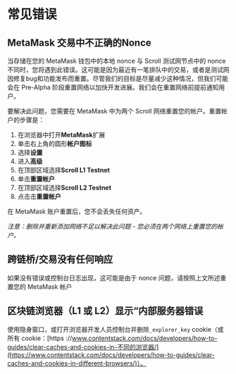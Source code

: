# 常见错误

## MetaMask 交易中不正确的Nonce

当存储在您的 MetaMask 钱包中的本地 nonce 与 Scroll 测试网节点中的 nonce 不同时，您将遇到此错误。这可能是因为最近有一笔排队中的交易，或者是测试网因修复bug和功能发布而重置。尽管我们的目标是尽量减少这种情况，但我们可能会在 Pre-Alpha 阶段重置网络以加快开发进展。我们会在重置网络前提前通知用户。

要解决此问题，您需要在 MetaMask 中为两个 Scroll 网络重置您的帐户。重置帐户的步骤是：

1. 在浏览器中打开**MetaMask**扩展
2. 单击右上角的圆形**帐户图标**
3. 选择**设置**
4. 进入**高级**
5. 在顶部区域选择**Scroll L1 Testnet**
6. 单击**重置帐户**
7. 在顶部区域选择**Scroll L2 Testnet**
8. 点击击**重置帐户**

在 MetaMask 账户重置后，您不会丢失任何资产。

_注意：删除并重新添加网络不足以解决此问题 - 您必须在两个网络上重置您的帐户。_

## 跨链桥/交易没有任何响应

如果没有错误或控制台日志出现，这可能是由于 nonce 问题，请按照上文所述重置您的 MetaMask 帐户

## 区块链浏览器（L1 或 L2）显示“内部服务器错误

使用隐身窗口，或打开浏览器开发人员控制台并删除`_explorer_key` cookie（或所有 cookie：[https ://www.contentstack.com/docs/developers/how-to-guides/clear-caches-and-cookies-in-不同的浏览器/](https://www.contentstack.com/docs/developers/how-to-guides/clear-caches-and-cookies-in-different-browsers/)）。